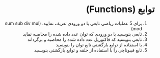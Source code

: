 <div dir="rtl">

# توابع (Functions)

1. برای 5 عملیات ریاضی تابعی با دو ورودی تعریف نمایید. (sum sub div mul mod)
2. تابعی بنویسید با دو ورودی که توان عدد داده شده را محاصبه نماید
3. تابعی بنویسید که فاکتوریل عدد داده شده را محاصبه و برگرداند
4. با استفاده از توابع بازگشتی تابع توان را بنویسید
5. تابع فیبوناچی را با استفاده از حلقه و توابع بازگشتی بنویسید

</div>